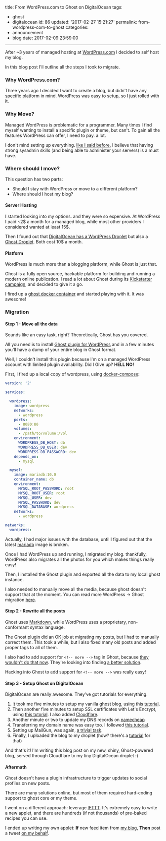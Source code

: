 title: From WordPress.com to Ghost on DigitalOcean
tags:
  - ghost
  - digitalocean
id: 86
updated: '2017-02-27 15:21:27'
permalink: from-wordpress-com-to-ghost
categories:
  - announcement
  - blog
date: 2017-02-09 23:59:00
---
After ~3 years of managed hosting at [WordPress.com](https://wordpress.com) I decided to self host my blog.

In this blog post I'll outline all the steps I took to migrate.

<!-- more -->

### Why WordPress.com?

Three years ago I decided I want to create a blog, but didn't have any specific platform in mind. WordPress was easy to setup, so I just rolled with it.

### Why Move?

Managed WordPress is problematic for a programmer.
Many  times I find myself wanting to install a specific plugin or theme, but can't.
To gain all the features WordPress can offer, I need to pay. a lot.

I don't mind setting up everything. [like I said before](/2017/01/09/developers-must-have-sysadmin-experience/), I believe that having strong sysadmin skills (and being able to administer your servers) is a must have.

### Where should I move?

This question has two parts:

* Should I stay with WordPress or move to a different platform?
* Where should I host my blog?

#### Server Hosting

I started looking into my options. and they were so expensive.
At WordPress I paid ~2$ a month for a managed blog, while most other providers I considered wanted at least 15$. 

Then I found out that [DigitalOcean has a WordPress Droplet](https://www.digitalocean.com/community/tutorials/how-to-use-the-wordpress-one-click-install-on-digitalocean) but also a [Ghost Droplet](https://www.digitalocean.com/community/tutorials/how-to-use-the-digitalocean-ghost-application). Both cost 10$ a month.

#### Platform

WordPress is much more than a blogging platform, while Ghost is just that.

Ghost is a fully open source, hackable platform for building and running a modern online publication. I read a lot about Ghost during its [Kickstarter campaign](https://www.kickstarter.com/projects/johnonolan/ghost-just-a-blogging-platform), and decided to give it a go.

I fired up a [ghost docker container](https://hub.docker.com/_/ghost/) and started playing with it. It was awesome!

### Migration

#### Step 1 - Move all the data

Sounds like an easy task, right? Theoretically, Ghost has you covered.

All you need is to install [Ghost plugin for WordPress](https://fuc.wordpress.org/plugins/ghost/) and in a few minutes you'll have a dump of your entire blog in Ghost format.

Well, I couldn't install this plugin because I'm on a managed WordPress account with limited plugin availability. Did I Give up? **HELL NO!**

First, I fired up a local copy of wordpress, using [docker-compose](https://docs.docker.com/compose/):
```yaml
version: '2'

services:

  wordpress:
    image: wordpress
    networks:
      - wordpress
    ports:
      - 8080:80
    volumes:
      - /path/to/volume:/vol
    environment:
      WORDPRESS_DB_HOST: db
      WORDPRESS_DB_USER: dev
      WORDPRESS_DB_PASSWORD: dev
    depends_on:
      - mysql

  mysql:
    image: mariadb:10.0
    container_name: db
    environment:
      MYSQL_ROOT_PASSWORD: root
      MYSQL_ROOT_USER: root
      MYSQL_USER: dev
      MYSQL_PASSWORD: dev
      MYSQL_DATABASE: wordpress
    networks:
      - wordpress

networks:
  wordpress:
```
Actually, I had major issues with the database, until I figured out that the latest [mariadb](https://mariadb.org/) image is broken.

Once I had WordPress up and running, I migrated my blog. thankfully, WordPress also migrates all the photos for you which makes things really easy!

Then, I installed the Ghost plugin and exported all the data to my local ghost instance.

I also needed to manually move all the media, because ghost doesn't support that at the moment. You can read more WordPress -> Ghost migration [here](https://www.ghostforbeginners.com/migrating-your-wordpress-blog-to-ghost/).

#### Step 2 - Rewrite all the posts

Ghost uses [Markdown](https://daringfireball.net/projects/markdown/), while WordPress uses a proprietary, non-conformant syntax language.  

The Ghost plugin did an OK job at migrating my posts, but I had to manually correct them. This took a while, but I also fixed many old posts and added proper tags to all of them.

I also had to add support for `<!-- more -->` tag in Ghost, because [they wouldn't do that now](https://github.com/TryGhost/Ghost/issues/4933). They're looking into finding [a better solution](https://github.com/TryGhost/Ghost/issues/5060).

Hacking into Ghost to add support for `<!-- more -->` was really easy! 

#### Step 3 - Setup Ghost on DigitalOcean

DigitalOcean are really awesome. They've got tutorials for everything.

1. It took me five minutes to setup my vanilla ghost blog, using this [tutorial](https://www.digitalocean.com/community/tutorials/how-to-use-the-digitalocean-ghost-application).
2. Then another five minutes to setup SSL certificates with Let's Encrypt, using [this tutorial](https://www.digitalocean.com/community/tutorials/how-to-secure-nginx-with-let-s-encrypt-on-ubuntu-16-04). I also added [Cloudflare](https://www.cloudflare.com/).
3. Another minute or two to update my DNS records on [namecheap](https://www.namecheap.com)
4. Transferring my domain name was easy too. I followed [this tutorial](https://www.digitalocean.com/community/tutorials/how-to-set-up-a-host-name-with-digitalocean).
5. Setting up MailGun, was again, [a trivial task](http://code.krister.ee/mailgun-digitalocean/).
6. Finally, I uploaded the blog to my droplet (how? there's a [tutorial](https://www.digitalocean.com/community/tutorials/how-to-connect-to-your-droplet-with-ssh) for that)


And that's it! I'm writing this blog post on my new, shiny, Ghost-powered blog, served through Cloudflare to my tiny DigitalOcean droplet :)

#### Aftermath

Ghost doesn't have a plugin infrastructure to trigger updates to social profiles on new posts. 

There are many solutions online, but most of them required hard-coding support to ghost core or my theme.

I went on a different approach: leverage [IFTTT](ifttt.com). It's extremely easy to write a new applet, and there are hundreds (if not thousands) of pre-baked recipes you can use.

I ended up writing my own applet: **If** new feed item from [my blog](https://oded.ninja), **Then** post a tweet [on my behalf](https://twitter.com/odedlaz).